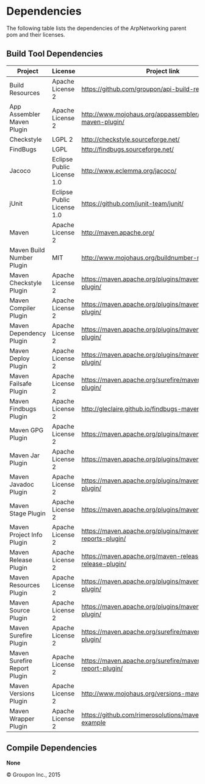 Dependencies
========

The following table lists the dependencies of the ArpNetworking parent pom and their licenses.

Build Tool Dependencies
------------------

Project                        | License                    | Project link
-------------------------------|----------------------------|-------------
Build Resources                | Apache License 2           | https://github.com/groupon/api-build-resources
App Assembler Maven Plugin     | Apache License 2           | http://www.mojohaus.org/appassembler/appassembler-maven-plugin/
Checkstyle                     | LGPL 2                     | http://checkstyle.sourceforge.net/
FindBugs                       | LGPL                       | http://findbugs.sourceforge.net/
Jacoco                         | Eclipse Public License 1.0 | http://www.eclemma.org/jacoco/
jUnit                          | Eclipse Public License 1.0 | https://github.com/junit-team/junit/
Maven                          | Apache License 2           | http://maven.apache.org/
Maven Build Number Plugin      | MIT                        | http://www.mojohaus.org/buildnumber-maven-plugin/
Maven Checkstyle Plugin        | Apache License 2           | https://maven.apache.org/plugins/maven-checkstyle-plugin/
Maven Compiler Plugin          | Apache License 2           | https://maven.apache.org/plugins/maven-compiler-plugin/
Maven Dependency Plugin        | Apache License 2           | https://maven.apache.org/plugins/maven-dependency-plugin/
Maven Deploy Plugin            | Apache License 2           | https://maven.apache.org/plugins/maven-deploy-plugin/
Maven Failsafe Plugin          | Apache License 2           | https://maven.apache.org/surefire/maven-failsafe-plugin/
Maven Findbugs Plugin          | Apache License 2           | http://gleclaire.github.io/findbugs-maven-plugin/
Maven GPG Plugin               | Apache License 2           | https://maven.apache.org/plugins/maven-gpg-plugin/
Maven Jar Plugin               | Apache License 2           | https://maven.apache.org/plugins/maven-jar-plugin/
Maven Javadoc Plugin           | Apache License 2           | https://maven.apache.org/plugins/maven-javadoc-plugin/
Maven Stage Plugin             | Apache License 2           | https://maven.apache.org/plugins/maven-stage-plugin/
Maven Project Info Plugin      | Apache License 2           | https://maven.apache.org/plugins/maven-project-info-reports-plugin/
Maven Release Plugin           | Apache License 2           | https://maven.apache.org/maven-release/maven-release-plugin/
Maven Resources Plugin         | Apache License 2           | https://maven.apache.org/plugins/maven-resources-plugin/
Maven Source Plugin            | Apache License 2           | https://maven.apache.org/plugins/maven-source-plugin/
Maven Surefire Plugin          | Apache License 2           | https://maven.apache.org/surefire/maven-surefire-plugin/
Maven Surefire Report Plugin   | Apache License 2           | https://maven.apache.org/surefire/maven-surefire-report-plugin/
Maven Versions Plugin          | Apache License 2           | http://www.mojohaus.org/versions-maven-plugin/
Maven Wrapper Plugin           | Apache License 2           | https://github.com/rimerosolutions/maven-wrapper-example

Compile Dependencies
--------------------

__None__


&copy; Groupon Inc., 2015
